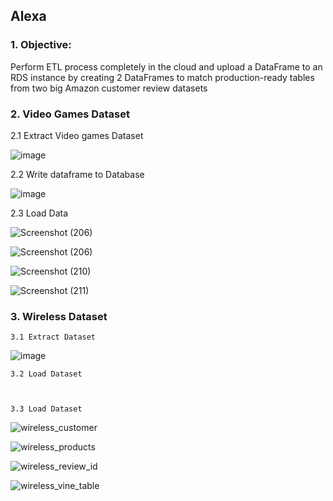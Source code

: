 ##  Alexa

### 1. Objective:

Perform ETL process completely in the cloud and upload a DataFrame to an RDS instance by creating 2 DataFrames to match production-ready tables from two big Amazon customer review datasets

### 2. Video Games Dataset
  
  2.1 Extract Video games Dataset


![image](https://user-images.githubusercontent.com/100891182/186228360-937e1258-bd8d-4bf1-997e-8c282f07d7d6.png)

  2.2 Write dataframe to Database 
  
  
![image](https://user-images.githubusercontent.com/100891182/186228441-1bc14c55-76bc-4ef9-b59f-29995e67ba28.png)


  2.3 Load Data

![Screenshot (206)](https://user-images.githubusercontent.com/100891182/186228556-3ac20730-19bd-4658-bba9-6341dbbee68c.png)



![Screenshot (206)](https://user-images.githubusercontent.com/100891182/186228583-bce357da-182c-460c-828c-c321891d8815.png)


![Screenshot (210)](https://user-images.githubusercontent.com/100891182/186228625-c3d7c3ec-556d-4a61-a247-c0f2067600de.png)


![Screenshot (211)](https://user-images.githubusercontent.com/100891182/186228637-ca2550dd-1800-4055-b572-a7697f33638d.png)


### 3. Wireless Dataset

    3.1 Extract Dataset

![image](https://user-images.githubusercontent.com/100891182/186231995-f6ee5c2d-78b9-41a8-bcd0-998199ac12d5.png)


    3.2 Load Dataset
    
    
    
    3.3 Load Dataset

![wireless_customer](https://user-images.githubusercontent.com/100891182/186231384-df8d880e-feab-4c5c-b1f0-7b729f1d97a7.png)


![wireless_products](https://user-images.githubusercontent.com/100891182/186232501-cbaa1019-aefa-4448-bc3e-ce5d56134033.png)


![wireless_review_id](https://user-images.githubusercontent.com/100891182/186231415-0382997b-b01a-4d96-8a95-61d8a941d51a.png)


![wireless_vine_table](https://user-images.githubusercontent.com/100891182/186233408-65af70ec-0da5-4fb9-b4a1-0fb5eb1a4d63.png)



